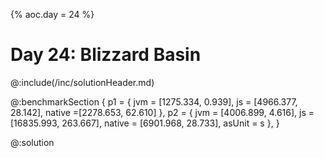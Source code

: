 {% aoc.day = 24 %}

# Day 24: Blizzard Basin

@:include(/inc/solutionHeader.md)

@:benchmarkSection {
p1 = {
jvm = [1275.334, 0.939],
js = [4966.377, 28.142],
native =[2278.653, 62.610]
},
p2 = {
jvm = [4006.899, 4.616],
js = [16835.993, 263.667],
native = [6901.968, 28.733],
asUnit = s
},
}

@:solution
